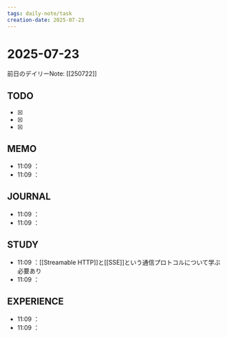 ```yaml
---
tags: daily-note/task
creation-date: 2025-07-23
---
```


# 2025-07-23

 

前日のデイリーNote: [[250722]]
## TODO
- [x] 
- [x] 
- [x] 

## MEMO
- 11:09 ：
- 11:09 ：

## JOURNAL
- 11:09 ：
- 11:09 ：

## STUDY
- 11:09 ：[[Streamable HTTP]]と[[SSE]]という通信プロトコルについて学ぶ必要あり
- 11:09 ：

## EXPERIENCE
- 11:09 ：
- 11:09 ：